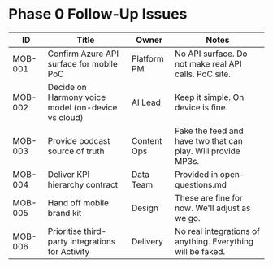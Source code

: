 # Phase 0 Follow-Up Issues

| ID      | Title                                              | Owner       | Notes                                                        |
| ------- | -------------------------------------------------- | ----------- | ------------------------------------------------------------ |
| MOB-001 | Confirm Azure API surface for mobile PoC           | Platform PM | No API surface. Do not make real API calls. PoC site.        |
| MOB-002 | Decide on Harmony voice model (on-device vs cloud) | AI Lead     | Keep it simple. On device is fine.                           |
| MOB-003 | Provide podcast source of truth                    | Content Ops | Fake the feed and have two that can play. Will provide MP3s. |
| MOB-004 | Deliver KPI hierarchy contract                     | Data Team   | Provided in open-questions.md                                |
| MOB-005 | Hand off mobile brand kit                          | Design      | These are fine for now. We'll adjust as we go.               |
| MOB-006 | Prioritise third-party integrations for Activity   | Delivery    | No real integrations of anything. Everything will be faked.  |
